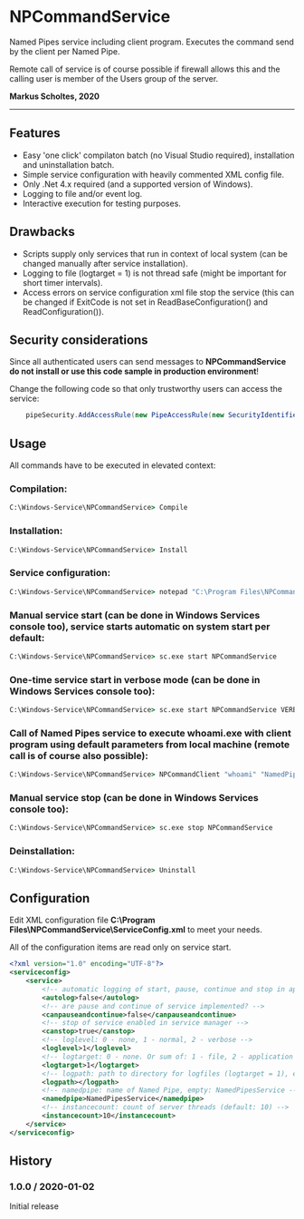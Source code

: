 # NPCommandService
Named Pipes service including client program. Executes the command send by the client per Named Pipe.

Remote call of service is of course possible if firewall allows this and the calling user is member of the Users group of the server.

**Markus Scholtes, 2020**

***

## Features
* Easy 'one click' compilaton batch (no Visual Studio required), installation and uninstallation batch.
* Simple service configuration with heavily commented XML config file.
* Only .Net 4.x required (and a supported version of Windows).
* Logging to file and/or event log.
* Interactive execution for testing purposes.

## Drawbacks

* Scripts supply only services that run in context of local system (can be changed manually after service installation).
* Logging to file (logtarget = 1) is not thread safe (might be important for short timer intervals).
* Access errors on service configuration xml file stop the service (this can be changed if ExitCode is not set in ReadBaseConfiguration() and ReadConfiguration()).

## Security considerations
Since all authenticated users can send messages to **NPCommandService** **do not install or use this code sample in production environment**!

Change the following code so that only trustworthy users can access the service:
```C#
	pipeSecurity.AddAccessRule(new PipeAccessRule(new SecurityIdentifier(WellKnownSidType.AuthenticatedUserSid, null), PipeAccessRights.ReadWrite, AccessControlType.Allow));
```

## Usage
All commands have to be executed in elevated context:

### Compilation:
```cmd
C:\Windows-Service\NPCommandService> Compile
```

### Installation:
```cmd
C:\Windows-Service\NPCommandService> Install
```

### Service configuration:
```cmd
C:\Windows-Service\NPCommandService> notepad "C:\Program Files\NPCommandService\ServiceConfig.xml"
```

### Manual service start (can be done in Windows Services console too), service starts automatic on system start per default:
```cmd
C:\Windows-Service\NPCommandService> sc.exe start NPCommandService
```

### One-time service start in verbose mode (can be done in Windows Services console too):
```cmd
C:\Windows-Service\NPCommandService> sc.exe start NPCommandService VERBOSE
```

### Call of Named Pipes service to execute **whoami.exe** with client program using default parameters from local machine (remote call is of course also possible):
```cmd
C:\Windows-Service\NPCommandService> NPCommandClient "whoami" "NamedPipesService" .
```

### Manual service stop (can be done in Windows Services console too):
```cmd
C:\Windows-Service\NPCommandService> sc.exe stop NPCommandService
```

### Deinstallation:
```cmd
C:\Windows-Service\NPCommandService> Uninstall
```

## Configuration
Edit XML configuration file **C:\Program Files\NPCommandService\ServiceConfig.xml** to meet your needs.

All of the configuration items are read only on service start.

```xml
<?xml version="1.0" encoding="UTF-8"?>
<serviceconfig>
	<service>
		<!-- automatic logging of start, pause, continue and stop in application eventlog? -->
		<autolog>false</autolog>
		<!-- are pause and continue of service implemented? -->
		<canpauseandcontinue>false</canpauseandcontinue>
		<!-- stop of service enabled in service manager -->
		<canstop>true</canstop>
		<!-- loglevel: 0 - none, 1 - normal, 2 - verbose -->
		<loglevel>1</loglevel>
		<!-- logtarget: 0 - none. Or sum of: 1 - file, 2 - application log, 4 - console (only for interactive mode) -->
		<logtarget>1</logtarget>
		<!-- logpath: path to directory for logfiles (logtarget = 1), empty: %WINDIR%\Logs\Service -->
		<logpath></logpath>
		<!-- namedpipe: name of Named Pipe, empty: NamedPipesService -->
		<namedpipe>NamedPipesService</namedpipe>
		<!-- instancecount: count of server threads (default: 10) -->
		<instancecount>10</instancecount>
	</service>
</serviceconfig>
```

## History

### 1.0.0 / 2020-01-02
Initial release
